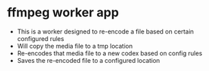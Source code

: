 # ffmpeg worker app

- This is a worker designed to re-encode a file based on certain configured rules
- Will copy the media file to a tmp location
- Re-encodes that media file to a new codex based on config rules
- Saves the re-encoded file to a configured location
